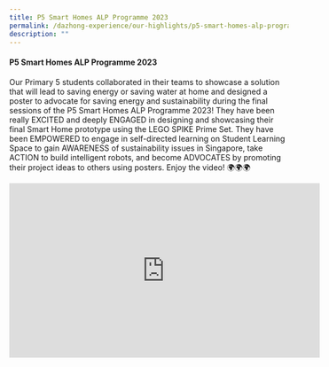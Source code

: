```yaml
---
title: P5 Smart Homes ALP Programme 2023
permalink: /dazhong-experience/our-highlights/p5-smart-homes-alp-programme-2023/
description: ""
---
```

#### P5 Smart Homes ALP Programme 2023

Our Primary 5 students collaborated in their teams to showcase a solution that will lead to saving energy or saving water at home and designed a poster to advocate for saving energy and sustainability during the final sessions of the P5 Smart Homes ALP Programme 2023! They have been really EXCITED and deeply ENGAGED in designing and showcasing their final Smart Home prototype using the LEGO SPIKE Prime Set. They have been EMPOWERED to engage in self-directed learning on Student Learning Space to gain AWARENESS of sustainability issues in Singapore, take ACTION to build intelligent robots, and become ADVOCATES by promoting their project ideas to others using posters. Enjoy the video! 🌍🌍🌍

<iframe allowfullscreen="" allow="accelerometer; autoplay; clipboard-write; encrypted-media; gyroscope; picture-in-picture; web-share" frameborder="0" title="YouTube video player" src="https://www.youtube.com/embed/Cl0Xr4zuggU" height="315" width="560"></iframe>